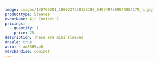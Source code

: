 ```yaml
---
image: images/130709201_1800227250135189_5497497589049054279_n.jpg
producttype: Sleeves
eventName: Air Comiket 2
pricings:
  - quantity: 1
    price: 25
description: These are mini sleeves
onsale: true
asin: s-am3RH9vpR
merchandise: comiket
---
```

